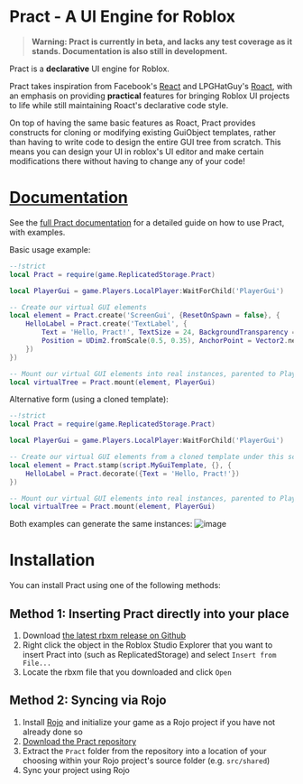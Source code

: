 # Pract - A UI Engine for Roblox

> **Warning: Pract is currently in beta, and lacks any test coverage as it stands. Documentation is also still in development.**
> 
Pract is a **declarative** UI engine for Roblox.

Pract takes inspiration from Facebook's [React](https://reactjs.org/) and LPGHatGuy's [Roact](https://github.com/Roblox/roact), with an emphasis on providing **practical** features for bringing Roblox UI projects to life while still maintaining Roact's declarative code style.

On top of having the same basic features as Roact, Pract provides constructs for cloning or modifying existing GuiObject templates, rather than having to write code to design the entire GUI tree from scratch. This means you can design your UI in roblox's UI editor and make certain modifications there without having to change any of your code!

# [Documentation](https://ambers-careware.github.io/pract)

See the [full Pract documentation](https://ambers-careware.github.io/pract) for a detailed guide on how to use Pract, with examples.

Basic usage example:
```lua
--!strict
local Pract = require(game.ReplicatedStorage.Pract)

local PlayerGui = game.Players.LocalPlayer:WaitForChild('PlayerGui')

-- Create our virtual GUI elements
local element = Pract.create('ScreenGui', {ResetOnSpawn = false}, {
    HelloLabel = Pract.create('TextLabel', {
        Text = 'Hello, Pract!', TextSize = 24, BackgroundTransparency = 1,
        Position = UDim2.fromScale(0.5, 0.35), AnchorPoint = Vector2.new(0.5, 0.5)
    })
})

-- Mount our virtual GUI elements into real instances, parented to PlayerGui
local virtualTree = Pract.mount(element, PlayerGui)
```
Alternative form (using a cloned template):
```lua
--!strict
local Pract = require(game.ReplicatedStorage.Pract)

local PlayerGui = game.Players.LocalPlayer:WaitForChild('PlayerGui')

-- Create our virtual GUI elements from a cloned template under this script
local element = Pract.stamp(script.MyGuiTemplate, {}, {
    HelloLabel = Pract.decorate({Text = 'Hello, Pract!'})
})

-- Mount our virtual GUI elements into real instances, parented to PlayerGui
local virtualTree = Pract.mount(element, PlayerGui)
```
Both examples can generate the same instances:
![image](https://user-images.githubusercontent.com/93293456/139168972-49572640-604f-4781-a6f8-ba8ef98509ac.png)

# Installation

You can install Pract using one of the following methods:

## Method 1: Inserting Pract directly into your place
1. Download [the latest rbxm release on Github](https://github.com/ambers-careware/pract/releases/)
2. Right click the object in the Roblox Studio Explorer that you want to insert Pract into (such as ReplicatedStorage) and select `Insert from File...`
3. Locate the rbxm file that you downloaded and click `Open`


## Method 2: Syncing via Rojo
1. Install [Rojo](https://rojo.space/) and initialize your game as a Rojo project if you have not already done so
2. [Download the Pract repository](https://github.com/ambers-careware/pract/archive/refs/heads/main.zip)
3. Extract the `Pract` folder from the repository into a location of your choosing within your Rojo project's source folder (e.g. `src/shared`)
4. Sync your project using Rojo